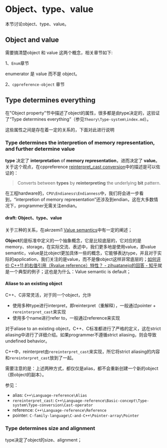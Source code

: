# Object、type、value

本节讨论object、type、value。

## Object and value

需要搞清楚object 和 value 这两个概念，相关章节如下:

1、`Enum`章节

enumerator 是 value 而不是 object。

2、`cppreference-object` 章节

## Type determines everything

在"Object property"节中描述了object的属性，很多都是由type决定的，这验证了“Type determines everything”（参见`Theory\Type-system\index.md`）。

这些属性之间是存在着一定的关系的，下面对此进行说明

### Type determines the interpretion of memory representation, and further determine value

**type** 决定了 **interpretation** of **memory representation**，进而决定了 **value**。关于这个观点，在cppreference [reinterpret_cast conversion](https://en.cppreference.com/w/cpp/language/reinterpret_cast)中的描述是可以佐证的：

> Converts between **types** by **reinterpreting** the underlying **bit** pattern.

在工程hardware的，`CPU\Endianess\Endianness`中，我们将会进一步看到，“interpretion of memory representation”还涉及到endian，这在大多数情况下，programmer无需关注endian。



#### draft: Object、type、value

关于三种的关系，在akrzemi1 [Value semantics](https://akrzemi1.wordpress.com/2012/02/03/value-semantics/)中有一定的阐述；

**Object**的是标准中定义的一个抽象概念，它是比较底层的，它对应的是memory、storage，在实际交流、表述中，我们更多地是使用value，即value semantic，value是比object更加具体一些的概念，它能够表达type，并且对于实际的application，我们关注的是value，而不是像object这样非常底层的；[如何评价 C++11 的右值引用（Rvalue reference）特性？ - zihuatanejo的回答 - 知乎](https://www.zhihu.com/question/22111546/answer/31929118)就是一个典型的例子；这也是为什么：Value semantic is default；



#### Aliase to an existing object

C++、C非常灵活，对于同一个object，允许

- 使用多种type进行interpret，即reinterpret（重解释），一般通过pointer + `rereinterpret_cast`来实现
- 使用多个name进行refer to，一般通过reference来实现

对于aliase to an existing object，C++、C标准都进行了严格的定义，这在strict aliasing中进行了详细介绍。如果programmer不遵循strict aliasing，则会导致undefined behavior。

C++中，reinterpret由`rereinterpret_cast`来实现，所它将strict aliasing的内容和`rereinterpret_cast`放到了一起。

需要注意的是：上述两种方式，都仅仅是alias，都不会重新创建一个新的object（原object的副本）。

参见：

- alias: `C++\Language-reference\Alias`
- `rereinterpret_cast`: `C++\Language-reference\Basic-concept\Type-system\Type-conversion\Cast-operator`
- reference: `C++\Language-reference\Reference`
- pointer: `C-family-language\C-and-C++\Pointer-array\Pointer`

### Type determines size and alignment

type决定了object的size、alignment；

